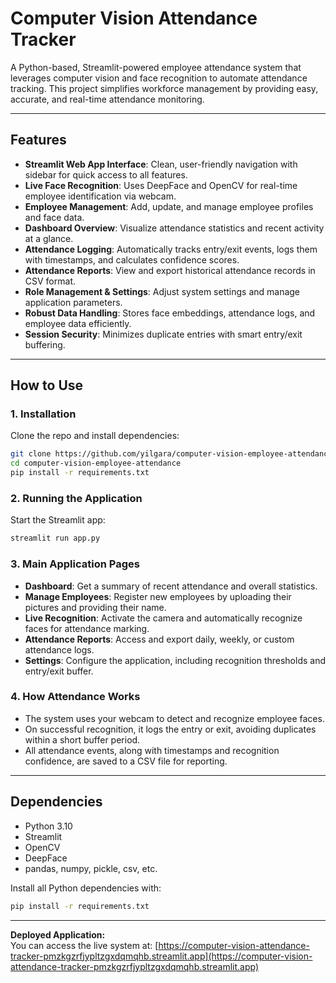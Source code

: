# Computer Vision Attendance Tracker

A Python-based, Streamlit-powered employee attendance system that leverages computer vision and face recognition to automate attendance tracking. This project simplifies workforce management by providing easy, accurate, and real-time attendance monitoring.

---

## Features

- **Streamlit Web App Interface**: Clean, user-friendly navigation with sidebar for quick access to all features.
- **Live Face Recognition**: Uses DeepFace and OpenCV for real-time employee identification via webcam.
- **Employee Management**: Add, update, and manage employee profiles and face data.
- **Dashboard Overview**: Visualize attendance statistics and recent activity at a glance.
- **Attendance Logging**: Automatically tracks entry/exit events, logs them with timestamps, and calculates confidence scores.
- **Attendance Reports**: View and export historical attendance records in CSV format.
- **Role Management & Settings**: Adjust system settings and manage application parameters.
- **Robust Data Handling**: Stores face embeddings, attendance logs, and employee data efficiently.
- **Session Security**: Minimizes duplicate entries with smart entry/exit buffering.


---

## How to Use

### 1. Installation

Clone the repo and install dependencies:

```bash
git clone https://github.com/yilgara/computer-vision-employee-attendance.git
cd computer-vision-employee-attendance
pip install -r requirements.txt
```

### 2. Running the Application

Start the Streamlit app:

```bash
streamlit run app.py
```

### 3. Main Application Pages

- **Dashboard**: Get a summary of recent attendance and overall statistics.
- **Manage Employees**: Register new employees by uploading their pictures and providing their name.
- **Live Recognition**: Activate the camera and automatically recognize faces for attendance marking.
- **Attendance Reports**: Access and export daily, weekly, or custom attendance logs.
- **Settings**: Configure the application, including recognition thresholds and entry/exit buffer.

### 4. How Attendance Works

- The system uses your webcam to detect and recognize employee faces.
- On successful recognition, it logs the entry or exit, avoiding duplicates within a short buffer period.
- All attendance events, along with timestamps and recognition confidence, are saved to a CSV file for reporting.

---

## Dependencies

- Python 3.10
- Streamlit
- OpenCV
- DeepFace
- pandas, numpy, pickle, csv, etc.

Install all Python dependencies with:

```bash
pip install -r requirements.txt
```

---

**Deployed Application:**  
You can access the live system at: [https://computer-vision-attendance-tracker-pmzkgzrfjypltzgxdqmqhb.streamlit.app](https://computer-vision-attendance-tracker-pmzkgzrfjypltzgxdqmqhb.streamlit.app)
